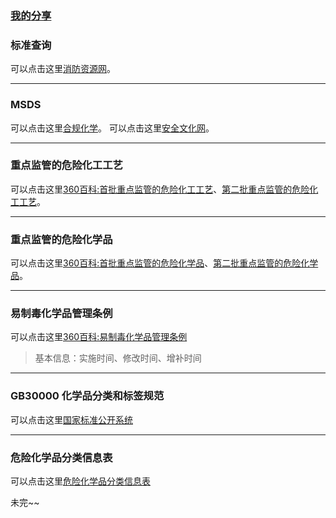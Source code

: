 ### [我的分享](share.md)
### 标准查询
可以点击这里[消防资源网](http://gf.1190119.com/)。

---

### MSDS
可以点击这里[合规化学](http://www.hgmsds.com/free-msds)。
可以点击这里[安全文化网](http://msds.anquan.com.cn/)。


---
### 重点监管的危险化工工艺
可以点击这里[360百科:首批重点监管的危险化工工艺](https://baike.so.com/doc/25807214-26947875.html)、[第二批重点监管的危险化工工艺](https://baike.so.com/doc/9168883-9502084.html)。

----
### 重点监管的危险化学品
可以点击这里[360百科:首批重点监管的危险化学品](https://baike.so.com/doc/24526052-25384793.html)、[第二批重点监管的危险化学品](https://baike.so.com/doc/25878299-27028293.html)。

---

### 易制毒化学品管理条例
可以点击这里[360百科:易制毒化学品管理条例](https://baike.so.com/doc/2593316-2738383.html)
> 基本信息：实施时间、修改时间、增补时间


---


### GB30000 化学品分类和标签规范  
可以点击这里[国家标准公开系统](http://dwz.date/aKNk) 
  
--- 
  
### 危险化学品分类信息表  
可以点击这里[危险化学品分类信息表](http://www.somsds.com/whpfl.htm)


未完~~
